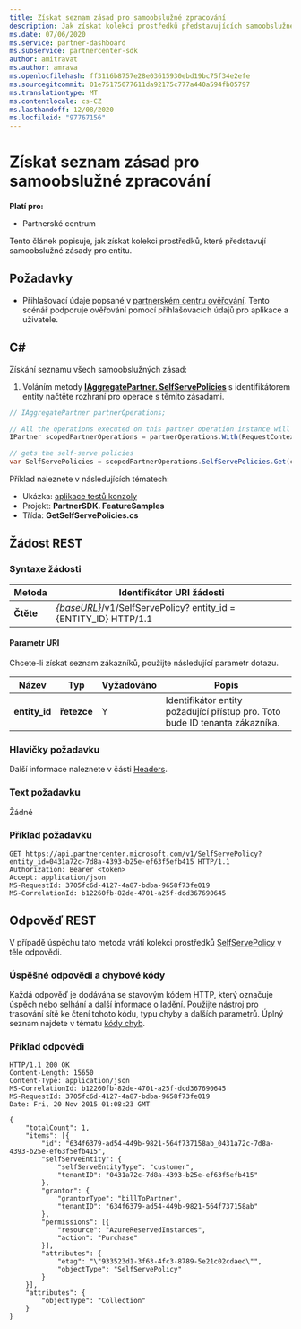 ```yaml
---
title: Získat seznam zásad pro samoobslužné zpracování
description: Jak získat kolekci prostředků představujících samoobslužné zásady zákazníka.
ms.date: 07/06/2020
ms.service: partner-dashboard
ms.subservice: partnercenter-sdk
author: amitravat
ms.author: amrava
ms.openlocfilehash: ff3116b8757e28e03615930ebd19bc75f34e2efe
ms.sourcegitcommit: 01e75175077611da92175c777a440a594fb05797
ms.translationtype: MT
ms.contentlocale: cs-CZ
ms.lasthandoff: 12/08/2020
ms.locfileid: "97767156"
---
```

# <a name="get-a-list-of-self-serve-policies"></a>Získat seznam zásad pro samoobslužné zpracování

**Platí pro:**

- Partnerské centrum

Tento článek popisuje, jak získat kolekci prostředků, které představují samoobslužné zásady pro entitu.

## <a name="prerequisites"></a>Požadavky

- Přihlašovací údaje popsané v [partnerském centru ověřování](partner-center-authentication.md). Tento scénář podporuje ověřování pomocí přihlašovacích údajů pro aplikace a uživatele.

## <a name="c"></a>C\#

Získání seznamu všech samoobslužných zásad:

1. Voláním metody [**IAggregatePartner. SelfServePolicies**](/dotnet/api/microsoft.store.partnercenter.iselfservepoliciescollection) s identifikátorem entity načtěte rozhraní pro operace s těmito zásadami.

``` csharp
// IAggregatePartner partnerOperations;

// All the operations executed on this partner operation instance will share the same correlation Id but will differ in request Id
IPartner scopedPartnerOperations = partnerOperations.With(RequestContextFactory.Instance.Create(Guid.NewGuid()));

// gets the self-serve policies
var SelfServePolicies = scopedPartnerOperations.SelfServePolicies.Get(customerIdAsEntity);
```

Příklad naleznete v následujících tématech:

- Ukázka: [aplikace testů konzoly](console-test-app.md)
- Projekt: **PartnerSDK. FeatureSamples**
- Třída: **GetSelfServePolicies.cs**

## <a name="rest-request"></a>Žádost REST

### <a name="request-syntax"></a>Syntaxe žádosti

| Metoda  | Identifikátor URI žádosti                                                                   |
|---------|-------------------------------------------------------------------------------|
| **Čtěte** | [*{baseURL}*](partner-center-rest-urls.md)/v1/SelfServePolicy? entity_id = {ENTITY_ID} HTTP/1.1 |

#### <a name="uri-parameter"></a>Parametr URI

Chcete-li získat seznam zákazníků, použijte následující parametr dotazu.

| Název          | Typ       | Vyžadováno | Popis                                        |
|---------------|------------|----------|----------------------------------------------------|
| **entity_id** | **řetezce** | Y        | Identifikátor entity požadující přístup pro. Toto bude ID tenanta zákazníka. |

### <a name="request-headers"></a>Hlavičky požadavku

Další informace naleznete v části [Headers](headers.md).

### <a name="request-body"></a>Text požadavku

Žádné

### <a name="request-example"></a>Příklad požadavku

```http
GET https://api.partnercenter.microsoft.com/v1/SelfServePolicy?entity_id=0431a72c-7d8a-4393-b25e-ef63f5efb415 HTTP/1.1
Authorization: Bearer <token>
Accept: application/json
MS-RequestId: 3705fc6d-4127-4a87-bdba-9658f73fe019
MS-CorrelationId: b12260fb-82de-4701-a25f-dcd367690645
```

## <a name="rest-response"></a>Odpověď REST

V případě úspěchu tato metoda vrátí kolekci prostředků [SelfServePolicy](self-serve-policy-resources.md#selfservepolicy) v těle odpovědi.

### <a name="response-success-and-error-codes"></a>Úspěšné odpovědi a chybové kódy

Každá odpověď je dodávána se stavovým kódem HTTP, který označuje úspěch nebo selhání a další informace o ladění. Použijte nástroj pro trasování sítě ke čtení tohoto kódu, typu chyby a dalších parametrů. Úplný seznam najdete v tématu [kódy chyb](error-codes.md).

### <a name="response-example"></a>Příklad odpovědi

```http
HTTP/1.1 200 OK
Content-Length: 15650
Content-Type: application/json
MS-CorrelationId: b12260fb-82de-4701-a25f-dcd367690645
MS-RequestId: 3705fc6d-4127-4a87-bdba-9658f73fe019
Date: Fri, 20 Nov 2015 01:08:23 GMT

{
    "totalCount": 1,
    "items": [{
        "id": "634f6379-ad54-449b-9821-564f737158ab_0431a72c-7d8a-4393-b25e-ef63f5efb415",
        "selfServeEntity": {
            "selfServeEntityType": "customer",
            "tenantID": "0431a72c-7d8a-4393-b25e-ef63f5efb415"
        },
        "grantor": {
            "grantorType": "billToPartner",
            "tenantID": "634f6379-ad54-449b-9821-564f737158ab"
        },
        "permissions": [{
            "resource": "AzureReservedInstances",
            "action": "Purchase"
        }],
        "attributes": {
            "etag": "\"933523d1-3f63-4fc3-8789-5e21c02cdaed\"",
            "objectType": "SelfServePolicy"
        }
    }],
    "attributes": {
        "objectType": "Collection"
    }
}
```
